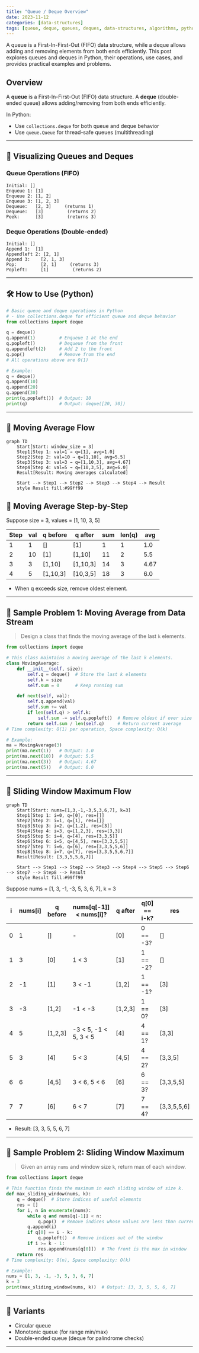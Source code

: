```yaml
---
title: "Queue / Deque Overview"
date: 2023-11-12
categories: [data-structures]
tags: [queue, deque, queues, deques, data-structures, algorithms, python, coding-interview, leetcode, tutorial, guide, programming, FIFO, LRU, sliding-window, problem-solving, big-o, time-complexity]
---
```


A queue is a First-In-First-Out (FIFO) data structure, while a deque allows adding and removing elements from both ends efficiently. This post explores queues and deques in Python, their operations, use cases, and provides practical examples and problems.

## Overview

A **queue** is a First-In-First-Out (FIFO) data structure. A **deque** (double-ended queue) allows adding/removing from both ends efficiently.

In Python:

- Use `collections.deque` for both queue and deque behavior
- Use `queue.Queue` for thread-safe queues (multithreading)

---

## 🧩 Visualizing Queues and Deques

### Queue Operations (FIFO)

```
Initial: []
Enqueue 1: [1]
Enqueue 2: [1, 2]
Enqueue 3: [1, 2, 3]
Dequeue:   [2, 3]     (returns 1)
Dequeue:   [3]         (returns 2)
Peek:      [3]         (returns 3)
```

### Deque Operations (Double-ended)

```
Initial: []
Append 1:  [1]
Appendleft 2: [2, 1]
Append 3:    [2, 1, 3]
Pop:         [2, 1]     (returns 3)
Popleft:     [1]         (returns 2)
```

---

## 🛠️ How to Use (Python)

```python
# Basic queue and deque operations in Python
# - Use collections.deque for efficient queue and deque behavior
from collections import deque

q = deque()
q.append(1)         # Enqueue 1 at the end
q.popleft()         # Dequeue from the front
q.appendleft(2)     # Add 2 to the front
q.pop()             # Remove from the end
# All operations above are O(1)

# Example:
q = deque()
q.append(10)
q.append(20)
q.append(30)
print(q.popleft())  # Output: 10
print(q)            # Output: deque([20, 30])
```

---

## 🧩 Moving Average Flow

```mermaid
graph TD
    Start[Start: window_size = 3]
    Step1[Step 1: val=1 → q=[1], avg=1.0]
    Step2[Step 2: val=10 → q=[1,10], avg=5.5]
    Step3[Step 3: val=3 → q=[1,10,3], avg=4.67]
    Step4[Step 4: val=5 → q=[10,3,5], avg=6.0]
    Result[Result: Moving averages calculated]

    Start --> Step1 --> Step2 --> Step3 --> Step4 --> Result
    style Result fill:#99ff99
```

## 🧩 Moving Average Step-by-Step

Suppose size = 3, values = [1, 10, 3, 5]

| Step | val | q before | q after | sum | len(q) | avg |
|------|----|----------|---------|-----|--------|-----|
| 1    | 1  | []       | [1]     | 1   | 1      | 1.0 |
| 2    | 10 | [1]      | [1,10]  | 11  | 2      | 5.5 |
| 3    | 3  | [1,10]   | [1,10,3]| 14  | 3      | 4.67|
| 4    | 5  | [1,10,3] | [10,3,5]| 18  | 3      | 6.0 |

- When q exceeds size, remove oldest element.

---

## 📘 Sample Problem 1: Moving Average from Data Stream

> Design a class that finds the moving average of the last `k` elements.

```python
from collections import deque

# This class maintains a moving average of the last k elements.
class MovingAverage:
    def __init__(self, size):
        self.q = deque()  # Store the last k elements
        self.k = size
        self.sum = 0      # Keep running sum

    def next(self, val):
        self.q.append(val)
        self.sum += val
        if len(self.q) > self.k:
            self.sum -= self.q.popleft()  # Remove oldest if over size
        return self.sum / len(self.q)     # Return current average
# Time complexity: O(1) per operation, Space complexity: O(k)

# Example:
ma = MovingAverage(3)
print(ma.next(1))   # Output: 1.0
print(ma.next(10))  # Output: 5.5
print(ma.next(3))   # Output: 4.67
print(ma.next(5))   # Output: 6.0
```

---

## 🧩 Sliding Window Maximum Flow

```mermaid
graph TD
    Start[Start: nums=[1,3,-1,-3,5,3,6,7], k=3]
    Step1[Step 1: i=0, q=[0], res=[]]
    Step2[Step 2: i=1, q=[1], res=[]]
    Step3[Step 3: i=2, q=[1,2], res=[3]]
    Step4[Step 4: i=3, q=[1,2,3], res=[3,3]]
    Step5[Step 5: i=4, q=[4], res=[3,3,5]]
    Step6[Step 6: i=5, q=[4,5], res=[3,3,5,5]]
    Step7[Step 7: i=6, q=[6], res=[3,3,5,5,6]]
    Step8[Step 8: i=7, q=[7], res=[3,3,5,5,6,7]]
    Result[Result: [3,3,5,5,6,7]]

    Start --> Step1 --> Step2 --> Step3 --> Step4 --> Step5 --> Step6 --> Step7 --> Step8 --> Result
    style Result fill:#99ff99
```

Suppose nums = [1, 3, -1, -3, 5, 3, 6, 7], k = 3

| i | nums[i] | q before | nums[q[-1]] < nums[i]? | q after | q[0] == i-k? | res |
|---|---------|----------|------------------------|---------|--------------|-----|
| 0 | 1       | []       | -                      | [0]     | 0 == -3?     | []  |
| 1 | 3       | [0]      | 1 < 3                  | [1]     | 1 == -2?     | []  |
| 2 | -1      | [1]      | 3 < -1                 | [1,2]   | 1 == -1?     | [3] |
| 3 | -3      | [1,2]    | -1 < -3                | [1,2,3] | 1 == 0?      | [3] |
| 4 | 5       | [1,2,3]  | -3 < 5, -1 < 5, 3 < 5 | [4]     | 4 == 1?      | [3,3]|
| 5 | 3       | [4]      | 5 < 3                  | [4,5]   | 4 == 2?      | [3,3,5]|
| 6 | 6       | [4,5]    | 3 < 6, 5 < 6           | [6]     | 6 == 3?      | [3,3,5,5]|
| 7 | 7       | [6]      | 6 < 7                  | [7]     | 7 == 4?      | [3,3,5,5,6]|

- Result: [3, 3, 5, 5, 6, 7]

---

## 📘 Sample Problem 2: Sliding Window Maximum

> Given an array `nums` and window size `k`, return max of each window.

```python
from collections import deque

# This function finds the maximum in each sliding window of size k.
def max_sliding_window(nums, k):
    q = deque()  # Store indices of useful elements
    res = []
    for i, n in enumerate(nums):
        while q and nums[q[-1]] < n:
            q.pop()  # Remove indices whose values are less than current
        q.append(i)
        if q[0] == i - k:
            q.popleft()  # Remove indices out of the window
        if i >= k - 1:
            res.append(nums[q[0]])  # The front is the max in window
    return res
# Time complexity: O(n), Space complexity: O(k)

# Example:
nums = [1, 3, -1, -3, 5, 3, 6, 7]
k = 3
print(max_sliding_window(nums, k))  # Output: [3, 3, 5, 5, 6, 7]
```

---

## 🔁 Variants

- Circular queue
- Monotonic queue (for range min/max)
- Double-ended queue (deque for palindrome checks)

---

